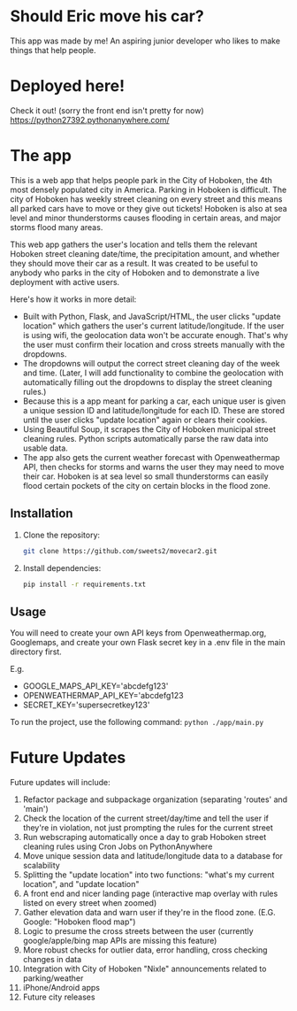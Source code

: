 # Should Eric move his car?

This app was made by me! An aspiring junior developer who likes to make things that help people.

# Deployed here!
Check it out! (sorry the front end isn't pretty for now)
https://python27392.pythonanywhere.com/

# The app

This is a web app that helps people park in the City of Hoboken, the 4th most densely populated city in America. Parking in Hoboken is difficult. The city of Hoboken has weekly street cleaning on every street and this means all parked cars have to move or they give out tickets! Hoboken is also at sea level and minor thunderstorms causes flooding in certain areas, and major storms flood many areas.

This web app gathers the user's location and tells them the relevant Hoboken street cleaning date/time, the precipitation amount, and whether they should move their car as a result. It was created to be useful to anybody who parks in the city of Hoboken and to demonstrate a live deployment with active users.

Here's how it works in more detail:
- Built with Python, Flask, and  JavaScript/HTML, the user clicks "update location" which gathers the user's current latitude/longitude. If the user is using wifi, the geolocation data won't be accurate enough. That's why the user must confirm their location and cross streets manually with the dropdowns.
- The dropdowns will output the correct street cleaning day of the week and time. (Later, I will add functionality to combine the geolocation with automatically filling out the dropdowns to display the street cleaning rules.)
- Because this is a app meant for parking a car, each unique user is given a unique session ID and latitude/longitude for each ID. These are stored until the user clicks "update location" again or clears their cookies.
- Using Beautiful Soup, it scrapes the City of Hoboken municipal street cleaning rules. Python scripts automatically parse the raw data into usable data.
- The app also gets the current weather forecast with Openweathermap API, then checks for storms and warns the user they may need to move their car. Hoboken is at sea level so small thunderstorms can easily flood certain pockets of the city on certain blocks in the flood zone.

## Installation

1. Clone the repository:
    ```bash
    git clone https://github.com/sweets2/movecar2.git
    ```

2. Install dependencies:
    ```bash
    pip install -r requirements.txt
    ```

## Usage

You will need to create your own API keys from Openweathermap.org, Googlemaps, and create your own Flask secret key in a .env file in the main directory first.

E.g.
- GOOGLE_MAPS_API_KEY='abcdefg123'
- OPENWEATHERMAP_API_KEY='abcdefg123
- SECRET_KEY='supersecretkey123'

To run the project, use the following command:
    ```
    python ./app/main.py
    ```

# Future Updates
Future updates will include:
1. Refactor package and subpackage organization (separating 'routes' and 'main')
2. Check the location of the current street/day/time and tell the user if they're in violation, not just prompting the rules for the current street
3. Run webscraping automatically once a day to grab Hoboken street cleaning rules using Cron Jobs on PythonAnywhere
4. Move unique session data and latitude/longitude data to a database for scalability
5. Splitting the "update location" into two functions: "what's my current location", and "update location"
6. A front end and nicer landing page (interactive map overlay with rules listed on every street when zoomed)
7. Gather elevation data and warn user if they're in the flood zone. (E.G. Google: "Hoboken flood map")
8. Logic to presume the cross streets between the user (currently google/apple/bing map APIs are missing this feature)
9. More robust checks for outlier data, error handling, cross checking changes in data
10. Integration with City of Hoboken "Nixle" announcements related to parking/weather
11. iPhone/Android apps
12. Future city releases
